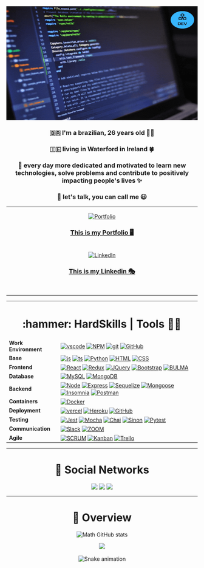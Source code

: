 <div align="center">

<img align="center" src="readmeGithub.gif" width="750" height="300" />

</div>

<div align="center">
  <h3>🇧🇷 I'm a brazilian, 26 years old 👨‍💻
  <h3>🇮🇪 living in Waterford in Ireland 🍀  
  <h3>🚀 every day more dedicated and motivated to learn new technologies, solve problems and contribute to positively impacting people's lives ✨ 
  <h3>💬 let's talk, you can call me 😃

</div>

---

<div align="center">

  <a href="https://mathdev.vercel.app" target="blank">
    <img src="https://png2.cleanpng.com/sh/72e717ed96f40fab916b619782b58dd5/L0KzQYm3U8MxN6dtj5H0aYP2gLBuTfNwdaF6jNd7LXnmf7B6TgBweqVrh95ybz3zf8P7hv9tcZCyTdNrZUS2Qoe8UPI1QWgzT6Y9Nkm5R4m4VcIzPGI9TKk5M0OzRnB3jvc=/kisspng-computer-icons-portfolio-portfolio-5abe432650b497.7446967815224184703306.png"
      align="center" alt="Portfolio" height="100" width="120" title="Portfolio"
    />
    <h3>This is my Portfolio 🖥️</h3>
  </a>
  
  </br>
  
  <a href="https://www.linkedin.com/in/matheus-luiz-dev-web-trybe/" target="blank">
    <img
      src="https://raw.githubusercontent.com/rahuldkjain/github-profile-readme-generator/master/src/images/icons/Social/linked-in-alt.svg"
      align="center" alt="LinkedIn" height="70" width="90" title="LinkedIn"
    />
    <h3>This is my Linkedin 🎭 </h3>
  </a>
  
</div>
</br>

---

<div>
<table align="center">
  <tr>
    <th colspan="2">
      <h1 align="center"> :hammer: HardSkills | Tools   👨‍💻</h1>
    </th>
  </tr>

  <tr>
    <td>
      <b>Work Environment</b>
    </td>
    <td>
      <a href="https://code.visualstudio.com/" target="_blank" rel="noreferrer"><img align="center" alt="vscode" src="https://img.shields.io/badge/Visual Studio Code-blue?style=for-the-badge&logo=visual-studio-code&logoColor=white" /></a>
      <a href="https://www.npmjs.com/" target="_blank" rel="noreferrer"><img align="center" alt="NPM" src="https://img.shields.io/badge/NPM-blue?style=for-the-badge&logo=npm&logoColor=white" /></a>
      <a href="https://git-scm.com/" target="_blank" rel="noreferrer"><img align="center" alt="git" src="https://img.shields.io/badge/GIT-orange?style=for-the-badge&logo=git&logoColor=white"/></a>
      <a href="https://github.com/" target="_blank" rel="noreferrer"><img align="center" src="https://img.shields.io/badge/GitHub-black?style=for-the-badge&logo=github&logoColor=white" alt="GitHub" title="GitHub"></img></a>
    </td>
  <tr>

  <tr>
    <td>
      <b>Base</b>
    </td>
    <td>
      <a href="https://www.javascript.com/" target="_blank" rel="noreferrer"><img align="center" alt="js" src="https://img.shields.io/badge/JavaScript-F7DF1E?style=for-the-badge&logo=javascript&logoColor=black" /></a> 
      <a href="https://www.typescriptlang.org/" target="_blank" rel="noreferrer"><img align="center" alt="ts" src="https://img.shields.io/badge/TypeScript-007ACC?style=for-the-badge&logo=typescript&logoColor=white" /></a>
      <a href="https://www.python.org/" target="_blank" rel="noreferrer"><img align="center" src="https://img.shields.io/badge/Python-forestgreen?style=for-the-badge&logo=python&logoColor=white" alt="Python" title="Python"></img></a> 
      <a href="https://www.w3.org/html/" target="_blank" rel="noreferrer"><img align="center" src="https://img.shields.io/badge/HTML5-E34F26?style=for-the-badge&logo=html5&logoColor=white" alt="HTML" title="HTML"></img></a>
      <a href="https://www.w3schools.com/css/" target="_blank" rel="noreferrer"><img align="center" src="https://img.shields.io/badge/CSS3-1572B6?style=for-the-badge&logo=css3&logoColor=white" alt="CSS" title="CSS"></img></a>
    </td>
  </tr>

  <tr>
    <td>
      <b>Frontend</b>
    </td>
    <td>
      <a href="https://reactjs.org/" target="_blank" rel="noreferrer"><img align="center" src="https://img.shields.io/badge/React-blue?style=for-the-badge&logo=react&logoColor=white" alt="React" title="React"></img></a>
      <a href="https://redux.js.org" target="_blank" rel="noreferrer"><img align="center" src="https://img.shields.io/badge/Redux-indigo?style=for-the-badge&logo=redux&logoColor=white" alt="Redux" title="Redux"></img></a>
      <a href="https://redux.js.org" target="_blank" rel="noreferrer"><img align="center" src="https://img.shields.io/badge/jquery-darkslategray?style=for-the-badge&logo=jquery&logoColor=white" alt="JQuery" title="JQuery"></img></a>
      <a href="https://getbootstrap.com" target="_blank" rel="noreferrer"><img align="center" src="https://img.shields.io/badge/Bootstrap-indianred?style=for-the-badge&logo=bootstrap&logoColor=white" alt="Bootstrap" title="Bootstrap"></img></a>
      <a href="https://bulma.io/" target="_blank" rel="noreferrer"><img align="center" src="https://img.shields.io/badge/Bulma-cyan?style=for-the-badge&logo=bulma&logoColor=white" alt="BULMA" title="BULMA"></img></a>
    </td>
  </tr>

  <tr>
    <td>
      <b>Database</b>
    </td>
    <td>
      <a href="https://www.mysql.com/" target="_blank" rel="noreferrer"><img align="center" src="https://img.shields.io/badge/MySql-blue?style=for-the-badge&logo=mysql&logoColor=white" alt="MySQL" title="MySQL"></img></a>
      <a href="https://www.mongodb.com/" target="_blank" rel="noreferrer"><img align="center" src="https://img.shields.io/badge/Mongo%20DB-lawngreen?style=for-the-badge&logo=mongodb&logoColor=white" alt="MongoDB" title="MongoDB"></img></a>
    </td>
  </tr>

  <tr>
    <td>
      <b>Backend</b>
    </td>
    <td>
      <a href="https://nodejs.org" target="_blank" rel="noreferrer"><img align="center" src="https://img.shields.io/badge/Node.js-43853D?style=for-the-badge&logo=node.js&logoColor=white" alt="Node" title="Node"></img></a>
      <a href="https://expressjs.com" target="_blank" rel="noreferrer"><img align="center" src="https://img.shields.io/badge/Express-black?style=for-the-badge&logo=EXPRESS&logoColor=white" alt="Express" title="Express"></img></a>
      <a href="https://sequelize.org/" target="_blank" rel="noreferrer"><img align="center" src="https://img.shields.io/badge/Sequelize-blue?style=for-the-badge&logo=sequelize&logoColor=white" alt="Sequelize" title="Sequelize"></img></a>
      <a href="https://mongoosejs.com/" target="_blank" rel="noreferrer"><img align="center" src="https://img.shields.io/badge/Mongoose%20JS-green?style=for-the-badge&logo=MONGOOSE&logoColor=white" alt="Mongoose" title="Mongoose"></img></a>
      <a href="https://insomnia.rest/" target="_blank" rel="noreferrer"><img align="center" src="https://img.shields.io/badge/Insomnia-purple?style=for-the-badge&logo=insomnia&logoColor=white" alt="Insomnia" title="Insomnia"></img></a>
      <a href="https://www.postman.com/" target="_blank" rel="noreferrer"><img align="center" src="https://img.shields.io/badge/Postman-blue?style=for-the-badge&logo=postman&logoColor=white" alt="Postman" title="Postman"></img></a>
    </td>
  </tr>

  <tr>
    <td>
      <b>Containers</b>
    </td>
    <td>
      <a href="https://www.docker.com/" target="_blank" rel="noreferrer"><img align="center" src="https://img.shields.io/badge/Docker-blue?style=for-the-badge&logo=DOCKER&logoColor=white" alt="Docker" title="Docker"></img></a>
    </td>
  </tr>

  <tr>
    <td>
      <b>Deployment</b>
    </td>
    <td>
      <a href="https://vercel.com" target="_blank" rel="noreferrer"><img align="center" src="https://img.shields.io/badge/vercel-black?style=for-the-badge&logo=vercel&logoColor=white" alt="vercel" title="Vercel"></img></a>
      <a href="https://heroku.com" target="_blank" rel="noreferrer"><img align="center" src="https://img.shields.io/badge/Heroku-purple?style=for-the-badge&logo=heroku&logoColor=white" alt="Heroku" title="Heroku"></img></a>
      <a href="https://github.com/" target="_blank" rel="noreferrer"><img align="center" src="https://img.shields.io/badge/GitHub-black?style=for-the-badge&logo=github&logoColor=white" alt="GitHub" title="GitHub"></img></a>
    </td>
  </tr>

  <tr>
    <td>
      <b>Testing</b>
    </td>
    <td>
      <a href="https://www.jestjs.io/" target="_blank" rel="noreferrer"><img align="center" src="https://img.shields.io/badge/Jest-red?style=for-the-badge&logo=jest&logoColor=white" alt="Jest" title="Jest"></img></a>
      <a href="https://mochajs.org" target="_blank" rel="noreferrer"><img align="center" src="https://img.shields.io/badge/Mocha-brown?style=for-the-badge&logo=mocha&logoColor=white" alt="Mocha" title="Mocha"></img></a>
      <a href="https://www.chaijs.com/" target="_blank" rel="noreferrer"><img align="center" src="https://img.shields.io/badge/Chai-blue?style=for-the-badge&logo=chai&logoColor=white" alt="Chai" title="Chai"></img></a>
      <a href="https://sinonjs.org/" target="_blank" rel="noreferrer"><img align="center" src="https://img.shields.io/badge/sinon-blue?style=for-the-badge&logo=sinonjs&logoColor=white" alt="Sinon" title="Sinon"></img></a>
      <a href="https://docs.pytest.org/en/7.1.x/" target="_blank" rel="noreferrer"><img align="center" src="https://img.shields.io/badge/Pytest-yellow?style=for-the-badge&logo=Pytest&logoColor=white" alt="Pytest" title="Pytest"></img></a>
    </td>
  </tr>

  <tr>
    <td>
      <b>Communication</b>
    </td>
    <td>
      <a href="https://www.slack.com/" target="_blank" rel="noreferrer"><img align="center" src="https://img.shields.io/badge/Slack-pink?style=for-the-badge&logo=slack&logoColor=white" alt="Slack" title="Slack"></img></a>
      <a href="https://zoom.us/" target="_blank" rel="noreferrer"><img align="center" src="https://img.shields.io/badge/zoom-blue?style=for-the-badge&logo=zoom&logoColor=white" alt="ZOOM" title="ZOOM"></img></a>
    </td>
  </tr>

  <tr>
    <td>
      <b>Agile</b>
    </td>
    <td>
      <a href="https://www.scrum.org/" target="_blank" rel="noreferrer"><img align="center" src="https://img.shields.io/badge/scrum-navy?style=for-the-badge&logo=scrum&logoColor=white" alt="SCRUM" title="SCRUM"></img></a>
      <a href="https://blog.trello.com/br/metodo-kanban" target="_blank" rel="noreferrer"><img align="center" src="https://img.shields.io/badge/Kanban-blue?style=for-the-badge&logo=kanban&logoColor=white" alt="Kanban" title="Kanban"></img></a>
      <a href="https://trello.com/" target="_blank" rel="noreferrer"><img align="center" src="https://img.shields.io/badge/trello-orange?style=for-the-badge&logo=trello&logoColor=white" alt="Trello" title="Trello"></img></a>
    </td>
  </tr>
</table>
</div>


---
  
<div align="center">
 
  <h1> 🧔 Social Networks </h1>

  <a href="https://www.instagram.com/mathluiz23/" target="_blank"><img src="https://img.shields.io/badge/-Instagram-%23E4405F?style=for-the-badge&logo=instagram&logoColor=white" target="_blank"></a>
  <a href = "mailto:mathluizs23@gmail.com"><img src="https://img.shields.io/badge/Gmail-D14836?style=for-the-badge&logo=gmail&logoColor=white" target="_blank"></a>
  <a href="https://br.linkedin.com/in/matheus-luiz-da-silva-9bba02119" target="_blank"><img src="https://img.shields.io/badge/-LinkedIn-%230077B5?style=for-the-badge&logo=linkedin&logoColor=white" target="_blank"></a>   
</div>

---

<div align="center">
  
  <h1> 🥇 Overview </h1>
  
  ![Math GitHub stats](https://github-readme-stats.vercel.app/api?username=Mathluiz23&show_icons=true&theme=dracula&count_private=true)
  
  <img  width="495px" src="https://github-readme-stats.vercel.app/api/top-langs/?username=Mathluiz23&layout=compact&langs_count=16&theme=dracula&count"/>
  
</div>

<div align="center">
  
  ![Snake animation](https://github.com/danielbped/danielbped/blob/output/github-contribution-grid-snake.svg)
  
</div>

